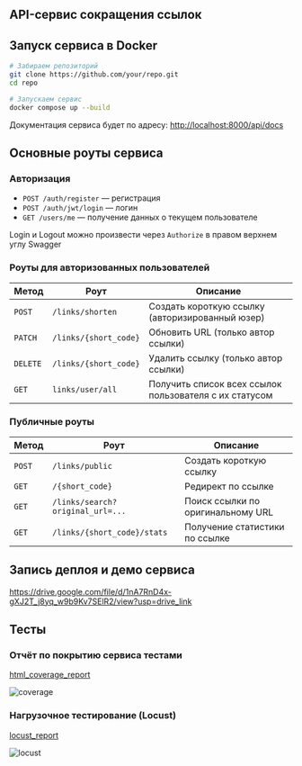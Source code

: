 ## API-сервис сокращения ссылок

## Запуск сервиса в Docker
```bash
# Забираем репозиторий
git clone https://github.com/your/repo.git
cd repo

# Запускаем сервис
docker compose up --build
```
Документация сервиса будет по адресу: [http://localhost:8000/api/docs](http://localhost:8000/api/docs)

## Основные роуты сервиса

### Авторизация 

- `POST /auth/register` — регистрация
- `POST /auth/jwt/login` — логин
- `GET /users/me` — получение данных о текущем пользователе

Login и Logout можно произвести через `Authorize` в правом верхнем углу Swagger

### Роуты для авторизованных пользователей
| Метод | Роут | Описание |
|-------|------|----------|
| `POST` | `/links/shorten` | Создать короткую ссылку (авторизированный юзер)
| `PATCH` | `/links/{short_code}` | Обновить URL (только автор ссылки)
| `DELETE` | `/links/{short_code}` | Удалить ссылку (только автор ссылки)
| `GET` | `links/user/all` | Получить список всех ссылок пользователя с их статусом

### Публичные роуты
| Метод | Роут | Описание |
|-------|------|----------|
| `POST` | `/links/public` | Создать короткую ссылку
| `GET` | `/{short_code}` | Редирект по ссылке
| `GET` | `/links/search?original_url=...` | Поиск ссылки по оригинальному URL
| `GET` | `/links/{short_code}/stats` | Получение статистики по ссылке

## Запись деплоя и демо сервиса

https://drive.google.com/file/d/1nA7RnD4x-gXJ2T_j8yq_w9b9Kv7SElR2/view?usp=drive_link

## Тесты
### Отчёт по покрытию сервиса тестами

[html_coverage_report](htmlcov/index.html)

![coverage](https://github.com/user-attachments/assets/09965a28-6efa-4e77-81d6-01b1e9d724a1)

### Нагрузочное тестирование (Locust)
[locust_report](tests/Locust_report.html)


![locust](https://github.com/user-attachments/assets/2bf12e2a-4560-4334-9ca1-28c3744d3838)
